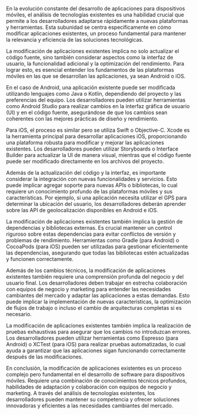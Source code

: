 En la evolución constante del desarrollo de aplicaciones para dispositivos móviles, el análisis de tecnologías existentes es una habilidad crucial que permite a los desarrolladores adaptarse rápidamente a nuevas plataformas y herramientas. Esta subunidad se centra específicamente en cómo modificar aplicaciones existentes, un proceso fundamental para mantener la relevancia y eficiencia de las soluciones tecnológicas.

La modificación de aplicaciones existentes implica no solo actualizar el código fuente, sino también considerar aspectos como la interfaz de usuario, la funcionalidad adicional y la optimización del rendimiento. Para lograr esto, es esencial entender los fundamentos de las plataformas móviles en las que se desarrollan las aplicaciones, ya sean Android o iOS.

En el caso de Android, una aplicación existente puede ser modificada utilizando lenguajes como Java o Kotlin, dependiendo del proyecto y las preferencias del equipo. Los desarrolladores pueden utilizar herramientas como Android Studio para realizar cambios en la interfaz gráfica de usuario (UI) y en el código fuente, asegurándose de que los cambios sean coherentes con las mejores prácticas de diseño y rendimiento.

Para iOS, el proceso es similar pero se utiliza Swift o Objective-C. Xcode es la herramienta principal para desarrollar aplicaciones iOS, proporcionando una plataforma robusta para modificar y mejorar las aplicaciones existentes. Los desarrolladores pueden utilizar Storyboards o Interface Builder para actualizar la UI de manera visual, mientras que el código fuente puede ser modificado directamente en los archivos del proyecto.

Además de la actualización del código y la interfaz, es importante considerar la integración con nuevas funcionalidades y servicios. Esto puede implicar agregar soporte para nuevas APIs o bibliotecas, lo cual requiere un conocimiento profundo de las plataformas móviles y sus características. Por ejemplo, si una aplicación necesita utilizar el GPS para determinar la ubicación del usuario, los desarrolladores deberán aprender sobre las API de geolocalización disponibles en Android e iOS.

La modificación de aplicaciones existentes también implica la gestión de dependencias y bibliotecas externas. Es crucial mantener un control riguroso sobre estas dependencias para evitar conflictos de versión y problemas de rendimiento. Herramientas como Gradle (para Android) o CocoaPods (para iOS) pueden ser utilizadas para gestionar eficientemente las dependencias, asegurando que todas las bibliotecas estén actualizadas y funcionen correctamente.

Además de los cambios técnicos, la modificación de aplicaciones existentes también requiere una comprensión profunda del negocio y del usuario final. Los desarrolladores deben trabajar en estrecha colaboración con equipos de negocio y marketing para entender las necesidades cambiantes del mercado y adaptar las aplicaciones a estas demandas. Esto puede implicar la implementación de nuevas características, la optimización de flujos de trabajo o incluso el cambio de arquitecturas completas si es necesario.

La modificación de aplicaciones existentes también implica la realización de pruebas exhaustivas para asegurar que los cambios no introduzcan errores. Los desarrolladores pueden utilizar herramientas como Espresso (para Android) o XCTest (para iOS) para realizar pruebas automatizadas, lo cual ayuda a garantizar que las aplicaciones sigan funcionando correctamente después de las modificaciones.

En conclusión, la modificación de aplicaciones existentes es un proceso complejo pero fundamental en el desarrollo de software para dispositivos móviles. Requiere una combinación de conocimientos técnicos profundos, habilidades de adaptación y colaboración con equipos de negocio y marketing. A través del análisis de tecnologías existentes, los desarrolladores pueden mantener su competencia y ofrecer soluciones innovadoras y eficientes a las necesidades cambiantes del mercado.
